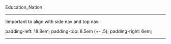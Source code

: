 Education_Nation

---------------------------------------------------------------------

!important to align with side nav and top nav:

padding-left: 18.8em;
padding-top: 8.5em (+- .5);
padding-right: 6em;

-----------------------------------------------------------------------
